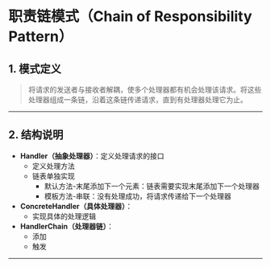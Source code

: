 # 职责链模式（Chain of Responsibility Pattern）

## 1. 模式定义

> 将请求的发送者与接收者解耦，使多个处理器都有机会处理该请求。将这些处理器组成一条链，沿着这条链传递请求，直到有处理器处理它为止。

---

## 2. 结构说明

- **Handler（抽象处理器）**：定义处理请求的接口
  - 定义处理方法
  - 链表单独实现
    - 默认方法-末尾添加下一个元素：链表需要实现末尾添加下一个处理器
    - 模板方法-串联：没有处理成功，将请求传递给下一个处理器
- **ConcreteHandler（具体处理器）**：
  - 实现具体的处理逻辑
- **HandlerChain（处理器链）**：
  - 添加
  - 触发
---
